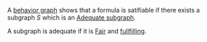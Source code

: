 A [behavior graph](behavior%20graph.md) shows that a formula is satifiable if there exists a subgraph $S$ which is an [Adequate subgraph](Adequate%20subgraphs.md).

A subgraph is adequate if it is [Fair](Fair.md) and [fullfilling](fullfilling%20path.md).